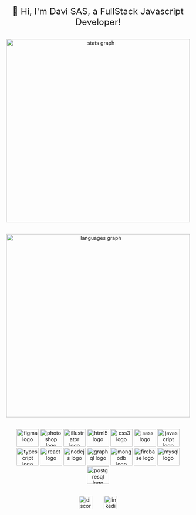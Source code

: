 <!-- REdesigned by Davi SAS -->

###

<p align="center" style="margin-top: 2rem; font-size: 24px">👋 Hi, I'm Davi SAS, a FullStack Javascript Developer!</p>

###

<div align="center" style="margin-top: 2rem">
  <img src="https://github-readme-stats.vercel.app/api?hide=stars,prs&hide_title=true&hide_rank=false&show_icons=true&include_all_commits=true&count_private=true&disable_animations=false&theme=dracula&locale=en&hide_border=true&username=ivad8080" width="500px" alt="stats graph"  />
</div>

###

<div align="center" style="margin-top: 2rem">
  <img src="https://github-readme-stats.vercel.app/api/top-langs?locale=en&hide_title=false&layout=compact&card_width=320&langs_count=5&theme=dracula&hide_border=true&username=ivad8080" width="500px" alt="languages graph"  />
</div>

###

<div align="center" style="margin-top: 2rem;">
  <p>
    <img src="https://cdn.jsdelivr.net/gh/devicons/devicon/icons/figma/figma-original.svg" height="48" width="60" alt="figma logo"  />
    <img src="https://cdn.jsdelivr.net/gh/devicons/devicon/icons/photoshop/photoshop-plain.svg" height="48" width="60" alt="photoshop logo"  />
    <img src="https://cdn.jsdelivr.net/gh/devicons/devicon/icons/illustrator/illustrator-plain.svg" height="48" width="60" alt="illustrator logo"  />
    <img src="https://cdn.jsdelivr.net/gh/devicons/devicon/icons/html5/html5-original.svg" height="48" width="60" alt="html5 logo"  />
    <img src="https://cdn.jsdelivr.net/gh/devicons/devicon/icons/css3/css3-original.svg" height="48" width="60" alt="css3 logo"  />
    <img src="https://cdn.jsdelivr.net/gh/devicons/devicon/icons/sass/sass-original.svg" height="48" width="60" alt="sass logo"  />
    <img src="https://cdn.jsdelivr.net/gh/devicons/devicon/icons/javascript/javascript-original.svg" height="48" width="60" alt="javascript logo"  />
    <img src="https://cdn.jsdelivr.net/gh/devicons/devicon/icons/typescript/typescript-plain.svg" height="48" width="60" alt="typescript logo"  />
    <img src="https://cdn.jsdelivr.net/gh/devicons/devicon/icons/react/react-original.svg" height="48" width="60" alt="react logo"  />
    <img src="https://cdn.jsdelivr.net/gh/devicons/devicon/icons/nodejs/nodejs-original.svg" height="48" width="60" alt="nodejs logo"  />
    <img src="https://cdn.jsdelivr.net/gh/devicons/devicon/icons/graphql/graphql-plain.svg" height="48" width="60" alt="graphql logo"  />
    <img src="https://cdn.jsdelivr.net/gh/devicons/devicon/icons/mongodb/mongodb-original.svg" height="48" width="60" alt="mongodb logo"  />
    <img src="https://cdn.jsdelivr.net/gh/devicons/devicon/icons/firebase/firebase-plain.svg" height="48" width="60" alt="firebase logo"  />
    <img src="https://cdn.jsdelivr.net/gh/devicons/devicon/icons/mysql/mysql-original.svg" height="48" width="60" alt="mysql logo"  />
    <img src="https://cdn.jsdelivr.net/gh/devicons/devicon/icons/postgresql/postgresql-original.svg" height="48" width="60" alt="postgresql logo"  />
  </p>
</div>

###

<div align="center" style="margin-top: 2rem">
  <p style="display: flex; gap: 2rem; justify-content: center;">
    <a href="https://discordapp.com/users/refuxo#5645" target="_blank">
      <img src="https://img.shields.io/static/v1?message=Discord&logo=discord&label=&color=7289DA&logoColor=white&labelColor=&style=for-the-badge" height="36"  alt="discord logo"  />
    </a>
    <a href="https://www.linkedin.com/in/davisas/" target="_blank">
      <img src="https://img.shields.io/static/v1?message=LinkedIn&logo=linkedin&label=&color=0077B5&logoColor=white&labelColor=&style=for-the-badge" height="36" alt="linkedin logo"  />
    </a>
  </p>
</div>

###

<br clear="both">
